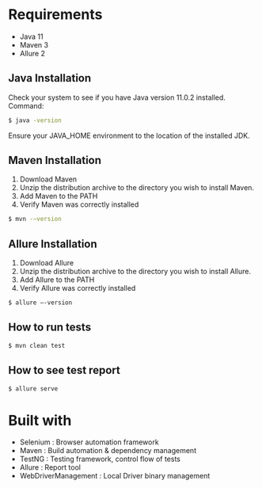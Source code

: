 # Requirements
* Java 11
* Maven 3
* Allure 2


## Java Installation
Check your system to see if you have Java version 11.0.2 installed.
Command:
```bash
$ java -version
```
Ensure your JAVA_HOME environment to the location of the installed JDK.
## Maven Installation
1. Download Maven
2. Unzip the distribution archive to the directory you wish to install Maven.
3. Add Maven to the PATH
4. Verify Maven was correctly installed
```bash
$ mvn -–version
```
## Allure Installation
1. Download Allure
2. Unzip the distribution archive to the directory you wish to install Allure.
3. Add Allure to the PATH
4. Verify Allure was correctly installed
```bash
$ allure –-version
```
## How to run tests
```bash
$ mvn clean test
```
## How to see test report
```bash
$ allure serve
```
# Built with
- Selenium : Browser automation framework
- Maven : Build automation & dependency management
- TestNG : Testing framework, control flow of tests
- Allure : Report tool
- WebDriverManagement : Local Driver binary management